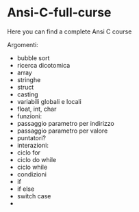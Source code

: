 # Ansi-C-full-curse
Here you can find a complete Ansi C course

Argomenti:
- bubble sort
- ricerca dicotomica
- array
- stringhe
- struct
- casting
- variabili globali e locali
- float, int, char
- funzioni:
-   passaggio parametro per indirizzo
-   passaggio parametro per valore
-   puntatori?
- interazioni:
-   ciclo for
-   ciclo do while
-   ciclo while
- condizioni
-   if
-   if else
-   switch case
-   
